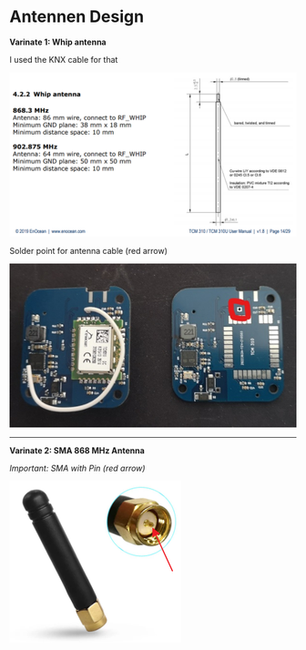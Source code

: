 # Antennen Design

**Varinate 1: Whip antenna** 

I used the KNX cable for that

![Antenna-Icon](Antenne.png)

Solder point for antenna cable (red arrow)

![AntennaPos-Icon](AntennePos.jpg)

----------------------------------------------------------

**Varinate 2: SMA 868 MHz Antenna** 

_Important: SMA with Pin (red arrow)_

![Antenna2-Icon](AntenneSMA.png)



